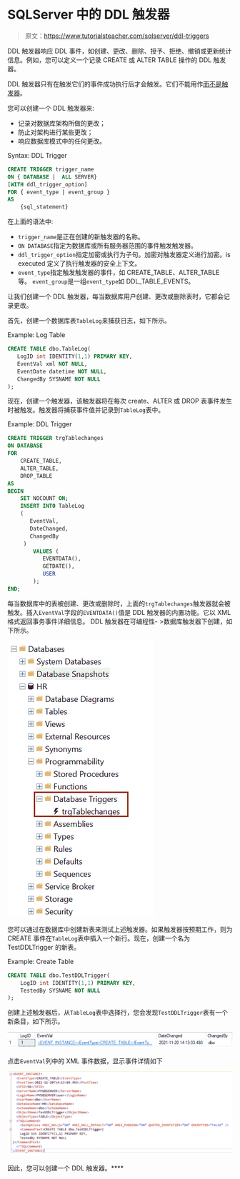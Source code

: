 # SQLServer 中的 DDL 触发器

> 原文：<https://www.tutorialsteacher.com/sqlserver/ddl-triggers>

DDL 触发器响应 DDL 事件，如创建、更改、删除、授予、拒绝、撤销或更新统计信息。例如，您可以定义一个记录 CREATE 或 ALTER TABLE 操作的 DDL 触发器。

DDL 触发器只有在触发它们的事件成功执行后才会触发。它们不能用作[而不是触发器](/sqlserver/triggers#insteadof-triggers)。

您可以创建一个 DDL 触发器来:

*   记录对数据库架构所做的更改；
*   防止对架构进行某些更改；
*   响应数据库模式中的任何更改。

Syntax: DDL Trigger 

```sql
CREATE TRIGGER trigger_name
ON { DATABASE |  ALL SERVER}
[WITH ddl_trigger_option]
FOR { event_type | event_group }
AS 
    {sql_statement} 
```

在上面的语法中:

*   `trigger_name`是正在创建的新触发器的名称。
*   `ON DATABASE`指定为数据库或所有服务器范围的事件触发触发器。
*   `ddl_trigger_option`指定加密或执行为子句。加密对触发器定义进行加密。is executed 定义了执行触发器的安全上下文。
*   `event_type`指定触发触发器的事件，如 CREATE_TABLE、ALTER_TABLE 等。 `event_group`是一组`event_type`如 DDL_TABLE_EVENTS。

让我们创建一个 DDL 触发器，每当数据库用户创建、更改或删除表时，它都会记录更改。

首先，创建一个数据库表`TableLog`来捕获日志，如下所示。

Example: Log Table 

```sql
CREATE TABLE dbo.TableLog(
   LogID int IDENTITY(1,1) PRIMARY KEY,
   EventVal xml NOT NULL,
   EventDate datetime NOT NULL,
   ChangedBy SYSNAME NOT NULL
); 
```

现在，创建一个触发器，该触发器将在每次 create、ALTER 或 DROP 表事件发生时被触发。触发器将捕获事件值并记录到`TableLog`表中。

Example: DDL Trigger 

```sql
CREATE TRIGGER trgTablechanges
ON DATABASE
FOR	
    CREATE_TABLE,
    ALTER_TABLE, 
    DROP_TABLE
AS
BEGIN
    SET NOCOUNT ON;
    INSERT INTO TableLog
    (
       EventVal,
       DateChanged,
       ChangedBy
     )
        VALUES (
           EVENTDATA(),
           GETDATE(),
           USER
        );
END; 
```

每当数据库中的表被创建、更改或删除时，上面的`trgTablechanges`触发器就会被触发。插入`EventVal`字段的`EVENTDATA()`值是 DDL 触发器的内置功能。它以 XML 格式返回事务事件详细信息。 DDL 触发器在可编程性- >数据库触发器下创建，如下所示。

![](img/1292ef2aa4459993f5608a4084ebbe81.png)

您可以通过在数据库中创建新表来测试上述触发器。如果触发器按预期工作，则为 CREATE 事件在`TableLog`表中插入一个新行。现在，创建一个名为 TestDDLTrigger 的新表。

Example: Create Table 

```sql
CREATE TABLE dbo.TestDDLTrigger(
    LogID int IDENTITY(1,1) PRIMARY KEY,
    TestedBy SYSNAME NOT NULL
); 
```

创建上述触发器后，从`TableLog`表中选择行，您会发现`TestDDLTrigger`表有一个新条目，如下所示。

![](img/acc497a953e56b79cc5cd13cc0fd0e38.png)

点击`EventVal`列中的 XML 事件数据，显示事件详情如下

![](img/296bee869097f6f6ff484f42606d6b19.png)

因此，您可以创建一个 DDL 触发器。****